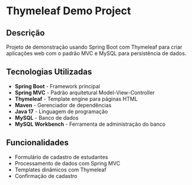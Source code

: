 # Thymeleaf Demo Project

## Descrição
Projeto de demonstração usando Spring Boot com Thymeleaf para criar aplicações web com o padrão MVC e MySQL para persistência de dados.

## Tecnologias Utilizadas
- **Spring Boot** - Framework principal
- **Spring MVC** - Padrão arquitetural Model-View-Controller
- **Thymeleaf** - Template engine para páginas HTML
- **Maven** - Gerenciador de dependências
- **Java 17** - Linguagem de programação
- **MySQL** - Banco de dados
- **MySQL Workbench** - Ferramenta de administração do banco

## Funcionalidades
- Formulário de cadastro de estudantes
- Processamento de dados com Spring MVC
- Templates dinâmicos com Thymeleaf
- Confirmação de cadastro
